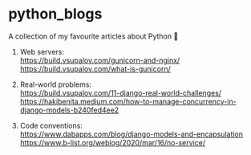 # python_blogs
A collection of my favourite articles about Python 🐍

1. Web servers:
<br/>https://build.vsupalov.com/gunicorn-and-nginx/
<br/>https://build.vsupalov.com/what-is-gunicorn/
   
3. Real-world problems: 
<br/>https://build.vsupalov.com/11-django-real-world-challenges/ 
<br/>https://hakibenita.medium.com/how-to-manage-concurrency-in-django-models-b240fed4ee2
   
2. Code conventions:
<br/>https://www.dabapps.com/blog/django-models-and-encapsulation
<br/>https://www.b-list.org/weblog/2020/mar/16/no-service/
